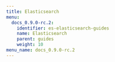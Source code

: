 ```yaml
---
title: Elasticsearch
menu:
  docs_0.9.0-rc.2:
    identifier: es-elasticsearch-guides
    name: Elasticsearch
    parent: guides
    weight: 10
menu_name: docs_0.9.0-rc.2
---
```

